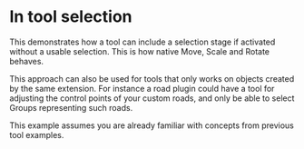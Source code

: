 # In tool selection

This demonstrates how a tool can include a selection stage if activated without
a usable selection. This is how native Move, Scale and Rotate behaves.

This approach can also be used for tools that only works on objects created
by the same extension. For instance a road plugin could have a tool for
adjusting the control points of your custom roads, and only be able to select
Groups representing such roads.

This example assumes you are already familiar with concepts from previous tool
examples.
